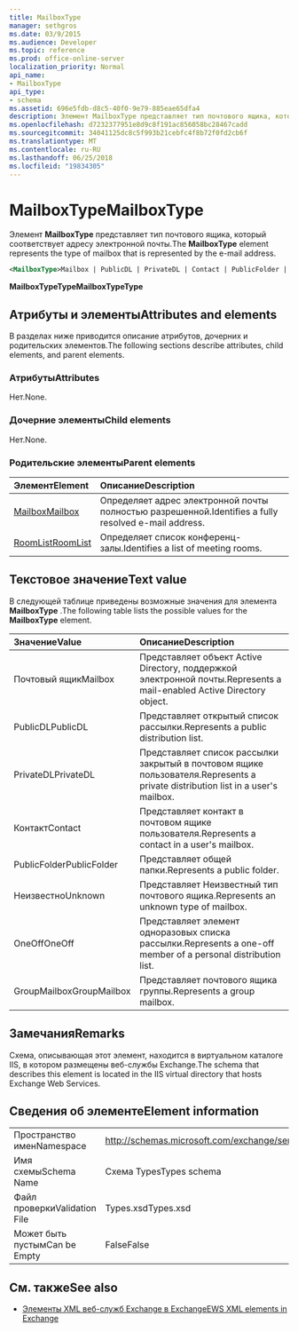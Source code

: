 ```yaml
---
title: MailboxType
manager: sethgros
ms.date: 03/9/2015
ms.audience: Developer
ms.topic: reference
ms.prod: office-online-server
localization_priority: Normal
api_name:
- MailboxType
api_type:
- schema
ms.assetid: 696e5fdb-d8c5-40f0-9e79-885eae65dfa4
description: Элемент MailboxType представляет тип почтового ящика, который соответствует адресу электронной почты.
ms.openlocfilehash: d7232377951e8d9c8f191ac856058bc28467cadd
ms.sourcegitcommit: 34041125dc8c5f993b21cebfc4f8b72f0fd2cb6f
ms.translationtype: MT
ms.contentlocale: ru-RU
ms.lasthandoff: 06/25/2018
ms.locfileid: "19834305"
---
```

# <a name="mailboxtype"></a><span data-ttu-id="50291-103">MailboxType</span><span class="sxs-lookup"><span data-stu-id="50291-103">MailboxType</span></span>

<span data-ttu-id="50291-104">Элемент **MailboxType** представляет тип почтового ящика, который соответствует адресу электронной почты.</span><span class="sxs-lookup"><span data-stu-id="50291-104">The **MailboxType** element represents the type of mailbox that is represented by the e-mail address.</span></span> 
  
```XML
<MailboxType>Mailbox | PublicDL | PrivateDL | Contact | PublicFolder | Unknown | OneOff | GroupMailbox</MailboxType>
```

<span data-ttu-id="50291-105">**MailboxTypeType**</span><span class="sxs-lookup"><span data-stu-id="50291-105">**MailboxTypeType**</span></span>

## <a name="attributes-and-elements"></a><span data-ttu-id="50291-106">Атрибуты и элементы</span><span class="sxs-lookup"><span data-stu-id="50291-106">Attributes and elements</span></span>

<span data-ttu-id="50291-107">В разделах ниже приводится описание атрибутов, дочерних и родительских элементов.</span><span class="sxs-lookup"><span data-stu-id="50291-107">The following sections describe attributes, child elements, and parent elements.</span></span>
  
### <a name="attributes"></a><span data-ttu-id="50291-108">Атрибуты</span><span class="sxs-lookup"><span data-stu-id="50291-108">Attributes</span></span>

<span data-ttu-id="50291-109">Нет.</span><span class="sxs-lookup"><span data-stu-id="50291-109">None.</span></span>
  
### <a name="child-elements"></a><span data-ttu-id="50291-110">Дочерние элементы</span><span class="sxs-lookup"><span data-stu-id="50291-110">Child elements</span></span>

<span data-ttu-id="50291-111">Нет.</span><span class="sxs-lookup"><span data-stu-id="50291-111">None.</span></span>
  
### <a name="parent-elements"></a><span data-ttu-id="50291-112">Родительские элементы</span><span class="sxs-lookup"><span data-stu-id="50291-112">Parent elements</span></span>

|<span data-ttu-id="50291-113">**Элемент**</span><span class="sxs-lookup"><span data-stu-id="50291-113">**Element**</span></span>|<span data-ttu-id="50291-114">**Описание**</span><span class="sxs-lookup"><span data-stu-id="50291-114">**Description**</span></span>|
|:-----|:-----|
|[<span data-ttu-id="50291-115">Mailbox</span><span class="sxs-lookup"><span data-stu-id="50291-115">Mailbox</span></span>](mailbox.md) <br/> |<span data-ttu-id="50291-116">Определяет адрес электронной почты полностью разрешенной.</span><span class="sxs-lookup"><span data-stu-id="50291-116">Identifies a fully resolved e-mail address.</span></span>  <br/> |
|[<span data-ttu-id="50291-117">RoomList</span><span class="sxs-lookup"><span data-stu-id="50291-117">RoomList</span></span>](roomlist.md) <br/> |<span data-ttu-id="50291-118">Определяет список конференц-залы.</span><span class="sxs-lookup"><span data-stu-id="50291-118">Identifies a list of meeting rooms.</span></span>  <br/> |
   
## <a name="text-value"></a><span data-ttu-id="50291-119">Текстовое значение</span><span class="sxs-lookup"><span data-stu-id="50291-119">Text value</span></span>

<span data-ttu-id="50291-120">В следующей таблице приведены возможные значения для элемента **MailboxType** .</span><span class="sxs-lookup"><span data-stu-id="50291-120">The following table lists the possible values for the **MailboxType** element.</span></span> 
  
|<span data-ttu-id="50291-121">**Значение**</span><span class="sxs-lookup"><span data-stu-id="50291-121">**Value**</span></span>|<span data-ttu-id="50291-122">**Описание**</span><span class="sxs-lookup"><span data-stu-id="50291-122">**Description**</span></span>|
|:-----|:-----|
|<span data-ttu-id="50291-123">Почтовый ящик</span><span class="sxs-lookup"><span data-stu-id="50291-123">Mailbox</span></span>  <br/> |<span data-ttu-id="50291-124">Представляет объект Active Directory, поддержкой электронной почты.</span><span class="sxs-lookup"><span data-stu-id="50291-124">Represents a mail-enabled Active Directory object.</span></span>  <br/> |
|<span data-ttu-id="50291-125">PublicDL</span><span class="sxs-lookup"><span data-stu-id="50291-125">PublicDL</span></span>  <br/> |<span data-ttu-id="50291-126">Представляет открытый список рассылки.</span><span class="sxs-lookup"><span data-stu-id="50291-126">Represents a public distribution list.</span></span>  <br/> |
|<span data-ttu-id="50291-127">PrivateDL</span><span class="sxs-lookup"><span data-stu-id="50291-127">PrivateDL</span></span>  <br/> |<span data-ttu-id="50291-128">Представляет список рассылки закрытый в почтовом ящике пользователя.</span><span class="sxs-lookup"><span data-stu-id="50291-128">Represents a private distribution list in a user's mailbox.</span></span>  <br/> |
|<span data-ttu-id="50291-129">Контакт</span><span class="sxs-lookup"><span data-stu-id="50291-129">Contact</span></span>  <br/> |<span data-ttu-id="50291-130">Представляет контакт в почтовом ящике пользователя.</span><span class="sxs-lookup"><span data-stu-id="50291-130">Represents a contact in a user's mailbox.</span></span>  <br/> |
|<span data-ttu-id="50291-131">PublicFolder</span><span class="sxs-lookup"><span data-stu-id="50291-131">PublicFolder</span></span>  <br/> |<span data-ttu-id="50291-132">Представляет общей папки.</span><span class="sxs-lookup"><span data-stu-id="50291-132">Represents a public folder.</span></span>  <br/> |
|<span data-ttu-id="50291-133">Неизвестно</span><span class="sxs-lookup"><span data-stu-id="50291-133">Unknown</span></span>  <br/> |<span data-ttu-id="50291-134">Представляет Неизвестный тип почтового ящика.</span><span class="sxs-lookup"><span data-stu-id="50291-134">Represents an unknown type of mailbox.</span></span>  <br/> |
|<span data-ttu-id="50291-135">OneOff</span><span class="sxs-lookup"><span data-stu-id="50291-135">OneOff</span></span>  <br/> |<span data-ttu-id="50291-136">Представляет элемент одноразовых списка рассылки.</span><span class="sxs-lookup"><span data-stu-id="50291-136">Represents a one-off member of a personal distribution list.</span></span>  <br/> |
|<span data-ttu-id="50291-137">GroupMailbox</span><span class="sxs-lookup"><span data-stu-id="50291-137">GroupMailbox</span></span>  <br/> |<span data-ttu-id="50291-138">Представляет почтового ящика группы.</span><span class="sxs-lookup"><span data-stu-id="50291-138">Represents a group mailbox.</span></span>  <br/> |
   
## <a name="remarks"></a><span data-ttu-id="50291-139">Замечания</span><span class="sxs-lookup"><span data-stu-id="50291-139">Remarks</span></span>

<span data-ttu-id="50291-140">Схема, описывающая этот элемент, находится в виртуальном каталоге IIS, в котором размещены веб-службы Exchange.</span><span class="sxs-lookup"><span data-stu-id="50291-140">The schema that describes this element is located in the IIS virtual directory that hosts Exchange Web Services.</span></span>
  
## <a name="element-information"></a><span data-ttu-id="50291-141">Сведения об элементе</span><span class="sxs-lookup"><span data-stu-id="50291-141">Element information</span></span>

|||
|:-----|:-----|
|<span data-ttu-id="50291-142">Пространство имен</span><span class="sxs-lookup"><span data-stu-id="50291-142">Namespace</span></span>  <br/> |http://schemas.microsoft.com/exchange/services/2006/types  <br/> |
|<span data-ttu-id="50291-143">Имя схемы</span><span class="sxs-lookup"><span data-stu-id="50291-143">Schema Name</span></span>  <br/> |<span data-ttu-id="50291-144">Схема Types</span><span class="sxs-lookup"><span data-stu-id="50291-144">Types schema</span></span>  <br/> |
|<span data-ttu-id="50291-145">Файл проверки</span><span class="sxs-lookup"><span data-stu-id="50291-145">Validation File</span></span>  <br/> |<span data-ttu-id="50291-146">Types.xsd</span><span class="sxs-lookup"><span data-stu-id="50291-146">Types.xsd</span></span>  <br/> |
|<span data-ttu-id="50291-147">Может быть пустым</span><span class="sxs-lookup"><span data-stu-id="50291-147">Can be Empty</span></span>  <br/> |<span data-ttu-id="50291-148">False</span><span class="sxs-lookup"><span data-stu-id="50291-148">False</span></span>  <br/> |
   
## <a name="see-also"></a><span data-ttu-id="50291-149">См. также</span><span class="sxs-lookup"><span data-stu-id="50291-149">See also</span></span>

- [<span data-ttu-id="50291-150">Элементы XML веб-служб Exchange в Exchange</span><span class="sxs-lookup"><span data-stu-id="50291-150">EWS XML elements in Exchange</span></span>](ews-xml-elements-in-exchange.md)

